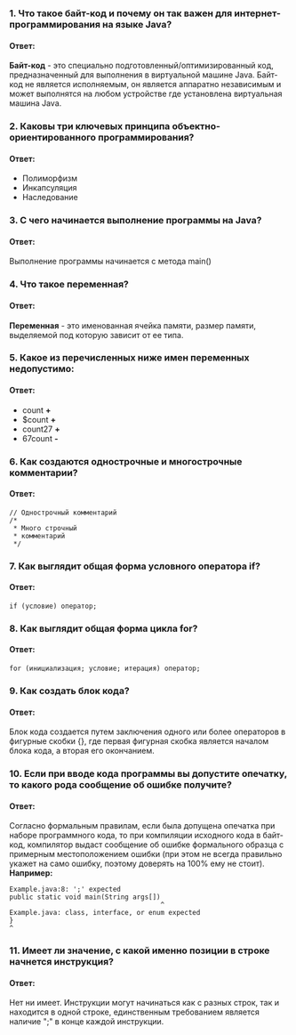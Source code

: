 ### 1. Что такое байт-код и почему он так важен для интернет-программирования на языке Java?
#### **Ответ:**
**Байт-код** - это специально подготовленный/оптимизированный код, предназначенный для выполнения в виртуальной машине Java. Байт-код не является исполняемым, он является аппаратно независимым и может выполнятся на любом устройстве где установлена виртуальная машина Java.

### 2. Каковы три ключевых принципа объектно-ориентированного программирования?
#### **Ответ:**
* Полиморфизм
* Инкапсуляция
* Наследование

### 3. С чего начинается выполнение программы на Java?
#### **Ответ:**
Выполнение программы начинается с метода main()

### 4. Что такое переменная?
#### **Ответ:**
**Переменная** - это именованная ячейка памяти, размер памяти, выделяемой под которую зависит от ее типа.

### 5. Какое из перечисленных ниже имен переменных недопустимо:
#### **Ответ:**
* count **+**
* $count **+**
* count27 **+**
* 67count **-**

### 6. Как создаются однострочные и многострочные комментарии?
#### **Ответ:**
    // Однострочный комментарий
    /*
     * Много строчный
     * комментарий
     */

### 7. Как выглядит общая форма условного оператора if?
#### **Ответ:**
    if (условие) оператор;

### 8. Как выглядит общая форма цикла for?
#### **Ответ:**
    for (инициализация; условие; итерация) оператор;

### 9. Как создать блок кода?
#### **Ответ:**
Блок кода создается путем заключения одного или более операторов в фигурные скобки {}, где первая фигурная скобка является началом блока кода, а вторая его окончанием.

### 10. Если при вводе кода программы вы допустите опечатку, то какого рода сообщение об ошибке получите?
#### **Ответ:**
Согласно формальным правилам, если была допущена опечатка при наборе программного кода, то при компиляции исходного кода в байт-код, компилятор выдаст сообщение об ошибке формального образца с примерным местоположением ошибки (при этом не всегда правильно укажет на само ошибку, поэтому доверять на 100% ему не стоит). **Например:**

    Example.java:8: ';' expected
    public static void main(String args[])
										  ^
    Example.java: class, interface, or enum expected
    }
    ^

### 11. Имеет ли значение, с какой именно позиции в строке начнется инструкция?
#### **Ответ:**
Нет ни имеет. Инструкции могут начинаться как с разных строк, так и находится в одной строке, единственным требованием является наличие ";" в конце каждой инструкции.
